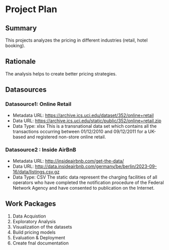 # Project Plan

## Summary
This projects analyzes the pricing in different industries (retail, hotel booking).

## Rationale
The analysis helps to create better pricing strategies. 

## Datasources

### Datasource1: Online Retail
* Metadata URL: https://archive.ics.uci.edu/dataset/352/online+retail
* Data URL: https://archive.ics.uci.edu/static/public/352/online+retail.zip
* Data Type: xlsx
This is a transnational data set which contains all the transactions occurring between 01/12/2010 and 09/12/2011 for a UK-based and registered non-store online retail.

### Datasource2 : Inside AirBnB
* Metadata URL: http://insideairbnb.com/get-the-data/
* Data URL: http://data.insideairbnb.com/germany/be/berlin/2023-09-16/data/listings.csv.gz
* Data Type: CSV
The static data represent the charging facilities of all operators who have completed the notification procedure of the Federal Network Agency and have consented to publication on the Internet.

## Work Packages
1.  Data Acquistion
2.	Exploratory Analysis
3.	Visualization of the datasets
4.	Build pricing models
5.  Evaluation & Deployment
6.  Create fnal documentation
